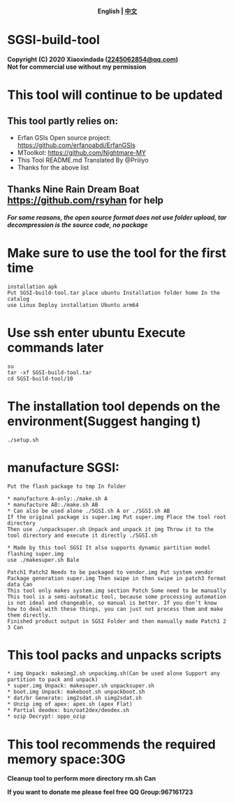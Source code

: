 <div align="center">
	<span style="font-weight: bold"> English | <a href=README.md> 中文 </a> </span>
</div>

# SGSI-build-tool
**Copyright (C) 2020 Xiaoxindada (2245062854@qq.com)  
Not for commercial use without my permission**
 
# This tool will continue to be updated  
## This tool partly relies on:  
* Erfan GSIs Open source project: https://github.com/erfanoabdi/ErfanGSIs  
* MToolkot: https://github.com/Nightmare-MY
* This Tool README.md Translated By @Priiiyo   
* Thanks for the above list  

## Thanks Nine Rain Dream Boat https://github.com/rsyhan for help

***For some reasons, the open source format does not use folder upload, tar decompression is the source code, no package***

# Make sure to use the tool for the first time
```
installation apk  
Put SGSI-build-tool.tar place ubuntu Installation folder home In the catalog  
use Linux Deploy installation Ubuntu arm64  
```

# Use ssh enter ubuntu Execute commands later
```
su  
tar -xf SGSI-build-tool.tar  
cd SGSI-build-tool/10  
```

# The installation tool depends on the environment(Suggest hanging t)
```
./setup.sh  
```

# manufacture SGSI:
```
Put the flash package to tmp In folder
 
* manufacture A-only:./make.sh A  
* manufacture AB:./make.sh AB
* Can also be used alone ./SGSI.sh A or ./SGSI.sh AB 
If the original package is super.img Put super.img Place the tool root directory   
Then use ./unpacksuper.sh Unpack and unpack it img Throw it to the tool directory and execute it directly ./SGSI.sh

* Made by this tool SGSI It also supports dynamic partition model flashing super.img
use ./makesuper.sh Bale

Patch1 Patch2 Needs to be packaged to vendor.img Put system vendor Package generation super.img Then swipe in then swipe in patch3 format data Can
This tool only makes system.img section Patch Some need to be manually  
This tool is a semi-automatic tool, because some processing automation is not ideal and changeable, so manual is better. If you don’t know how to deal with these things, you can just not process them and make them directly.  
Finished product output in SGSI Folder and then manually made Patch1 2 3 Can  
```

# This tool packs and unpacks scripts
```
* img Unpack: makeimg2.sh unpackimg.sh(Can be used alone Support any partition to pack and unpack)  
* super.img Unpack: makesuper.sh unpacksuper.sh  
* boot.img Unpack: makeboot.sh unpackboot.sh  
* dat/br Generate: img2sdat.sh simg2sdat.sh  
* Unzip img of apex: apex.sh (apex Flat)  
* Partial deodex: bin/oat2dex/deodex.sh  
* ozip Decrypt: oppo_ozip  
```

# This tool recommends the required memory space:30G

**Cleanup tool to perform more directory rm.sh Can**

**If you want to donate me please feel free QQ Group:967161723**
